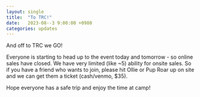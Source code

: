 ```yaml
---
layout: single
title:  "To TRC!"
date:   2023-08--3 9:00:00 +0980
categories: updates
---
```

And off to TRC we GO!

Everyone is starting to head up to the event today and tomorrow - so online sales have closed. We have very limited (like ~5) ability for onsite sales. So if you have a friend who wants to join, please hit Ollie or Pup Roar up on site and we can get them a ticket (cash/venmo, $35).

Hope everyone has a safe trip and enjoy the time at camp!
